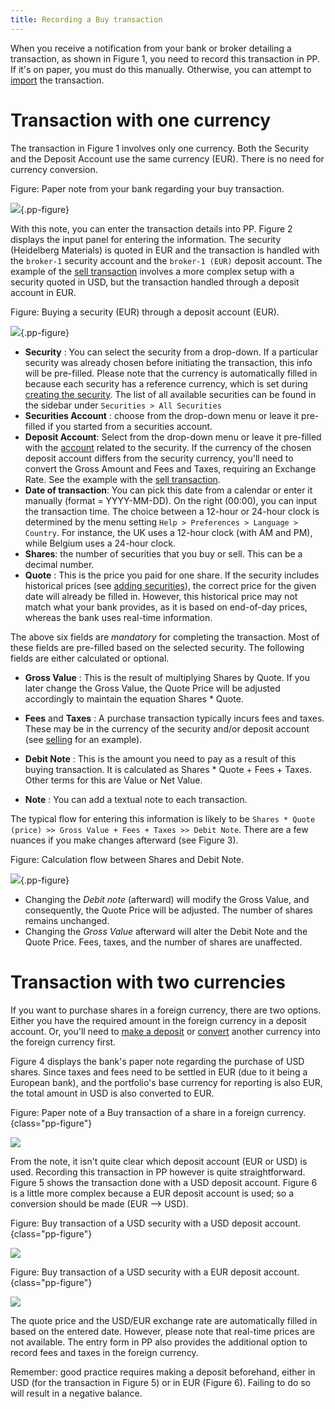 ```yaml
---
title: Recording a Buy transaction
---
```

When you receive a notification from your bank or broker detailing a transaction, as shown in Figure 1, you need to record this transaction in PP. If it's on paper, you must do this manually. Otherwise, you can attempt to [import](../../how-to/importing.md) the transaction.

# Transaction with one currency

The transaction in Figure 1 involves only one currency. Both the Security and the Deposit Account use the same currency (EUR). There is no need for currency conversion.

Figure: Paper note from your bank regarding your buy transaction.

![](../../images/info-bank-note-share-heidelberg.svg){.pp-figure}

With this note, you can enter the transaction details into PP. Figure 2 displays the input panel for entering the information. The security (Heidelberg Materials) is quoted in EUR and the transaction is handled with the `broker-1` security account and the `broker-1 (EUR)` deposit account. The example of the [sell transaction](sell.md) involves a more complex setup with a security quoted in USD, but the transaction handled through a deposit account in EUR.

Figure: Buying a security (EUR) through a deposit account (EUR).

![](../../images/mnu-transaction-buy-share-heidelberg.png){.pp-figure}

- **Security** : You can select the security from a drop-down. If a particular security was already chosen before initiating the transaction, this info will be pre-filled. Please note that the currency is automatically filled in because each security has a reference currency, which is set during [creating the security](../../getting-started/adding-securities.md). The list of all available securities can be found in the sidebar under `Securities > All Securities`
- **Securities Account** : choose from the drop-down menu or leave it pre-filled if you started from a securities account.
- **Deposit Account**: Select from the drop-down menu or leave it pre-filled with the [account](../../concepts/account.md) related to the security. If the currency of the chosen deposit account differs from the security currency, you'll need to convert the Gross Amount and Fees and Taxes, requiring an Exchange Rate. See the example with the [sell transaction](sell.md).
- **Date of transaction**: You can pick this date from a calendar or enter it manually (format = YYYY-MM-DD). On the right (00:00), you can input the transaction time. The choice between a 12-hour or 24-hour clock is determined by the menu setting `Help > Preferences > Language > Country`. For instance, the UK uses a 12-hour clock (with AM and PM), while Belgium uses a 24-hour clock.
- **Shares**: the number of securities that you buy or sell. This can be a decimal number.
- **Quote** : This is the price you paid for one share. If the security includes historical prices (see [adding securities](../../getting-started/adding-securities.md)), the correct price for the given date will already be filled in. However, this historical price may not match what your bank provides, as it is based on end-of-day prices, whereas the bank uses real-time information.

The above six fields are *mandatory* for completing the transaction. Most of these fields are pre-filled based on the selected security. The following fields are either calculated or optional.

- **Gross Value** : This is the result of multiplying Shares by Quote. If you later change the Gross Value, the Quote Price will be adjusted accordingly to maintain the equation Shares * Quote.

- **Fees** and **Taxes** : A purchase transaction typically incurs fees and taxes. These may be in the currency of the security and/or deposit account (see [selling](sell.md) for an example).

- **Debit Note** : This is the amount you need to pay as a result of this buying transaction. It is calculated as Shares * Quote + Fees + Taxes. Other terms for this are Value or Net Value.

- **Note** : You can add a textual note to each transaction.

The typical flow for entering this information is likely to be `Shares * Quote (price) >> Gross Value + Fees + Taxes >> Debit Note`. There are a few nuances if you make changes afterward (see Figure 3).

Figure: Calculation flow between Shares and Debit Note.

![](../../images/info-transaction-calculation-flow.svg){.pp-figure}

- Changing the *Debit note* (afterward) will modify the Gross Value, and consequently, the Quote Price will be adjusted. The number of shares remains unchanged.
- Changing the *Gross Value* afterward will alter the Debit Note and the Quote Price. Fees, taxes, and the number of shares are unaffected.

# Transaction with two currencies

If you want to purchase shares in a foreign currency, there are two options. Either you have the required amount in the foreign currency in a deposit account. Or, you'll need to [make a deposit](deposit.md#MakingaDeposit) or [convert](deposit.md#transferbetweentwocurrencies) another currency into the foreign currency first.

Figure 4 displays the bank's paper note regarding the purchase of USD shares. Since taxes and fees need to be settled in EUR (due to it being a European bank), and the portfolio's base currency for reporting is also EUR, the total amount in USD is also converted to EUR.

Figure: Paper note of a Buy transaction of a share in a foreign currency.{class="pp-figure"}

![](../../images/info-bank-note-share-adobe.svg)

From the note, it isn't quite clear which deposit account (EUR or USD) is used. Recording this transaction in PP however is quite straightforward. Figure 5 shows the transaction done with a USD deposit account. Figure 6 is a little more complex because a EUR deposit account is used; so a conversion should be made (EUR --> USD).

Figure: Buy transaction of a USD security with a USD deposit account.{class="pp-figure"}

![](../../images/mnu-transaction-buy-share-adobe-usd-account.png)

Figure: Buy transaction of a USD security with a EUR deposit account.{class="pp-figure"}

![](../../images/mnu-transaction-buy-share-adobe-EUR-account.png)


The quote price and the USD/EUR exchange rate are automatically filled in based on the entered date. However, please note that real-time prices are not available. The entry form in PP also provides the additional option to record fees and taxes in the foreign currency. 

Remember: good practice requires making a deposit beforehand, either in USD (for the transaction in Figure 5) or in EUR (Figure 6). Failing to do so will result in a negative balance.




